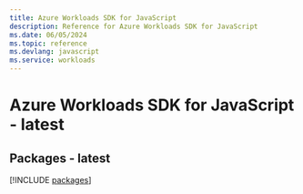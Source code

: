 ```yaml
---
title: Azure Workloads SDK for JavaScript
description: Reference for Azure Workloads SDK for JavaScript
ms.date: 06/05/2024
ms.topic: reference
ms.devlang: javascript
ms.service: workloads
---
```

# Azure Workloads SDK for JavaScript - latest
## Packages - latest
[!INCLUDE [packages](workloads-index.md)]